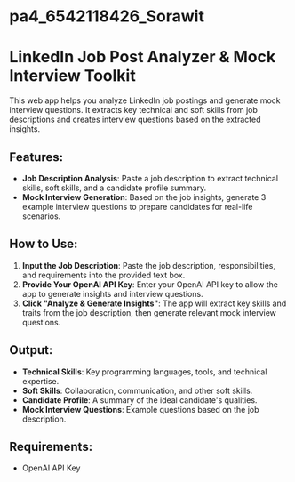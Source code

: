 # pa4_6542118426_Sorawit

# LinkedIn Job Post Analyzer & Mock Interview Toolkit

This web app helps you analyze LinkedIn job postings and generate mock interview questions. It extracts key technical and soft skills from job descriptions and creates interview questions based on the extracted insights.

## Features:
- **Job Description Analysis**: Paste a job description to extract technical skills, soft skills, and a candidate profile summary.
- **Mock Interview Generation**: Based on the job insights, generate 3 example interview questions to prepare candidates for real-life scenarios.
  
## How to Use:
1. **Input the Job Description**: Paste the job description, responsibilities, and requirements into the provided text box.
2. **Provide Your OpenAI API Key**: Enter your OpenAI API key to allow the app to generate insights and interview questions.
3. **Click "Analyze & Generate Insights"**: The app will extract key skills and traits from the job description, then generate relevant mock interview questions.

## Output:
- **Technical Skills**: Key programming languages, tools, and technical expertise.
- **Soft Skills**: Collaboration, communication, and other soft skills.
- **Candidate Profile**: A summary of the ideal candidate's qualities.
- **Mock Interview Questions**: Example questions based on the job description.

## Requirements:
- OpenAI API Key
